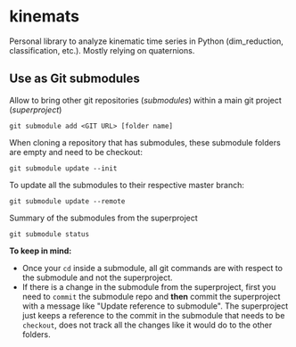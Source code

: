 # kinemats
Personal library to analyze kinematic time series in Python (dim_reduction, classification, etc.). Mostly relying on quaternions.


## Use as  Git submodules

Allow to bring other git repositories (*submodules*) within a main git project (*superproject*)

`git submodule add <GIT URL> [folder name]`

When cloning a repository that has submodules, these submodule folders are empty and need to be checkout:

`git submodule update --init`

To update all the submodules to their respective master branch:

`git submodule update --remote`

Summary of the submodules from the superproject

`git submodule status`

**To keep in mind:**
- Once your `cd` inside a submodule, all git commands are with respect to the submodule and not the superproject.
- If there is a change in the submodule from the superproject, first you need to `commit` the submodule repo and **then** commit the superproject with a message like "Update reference to submodule". The superproject just keeps a reference to the commit in the submodule that needs to be `checkout`, does not track all the changes like it would do to the other folders.
